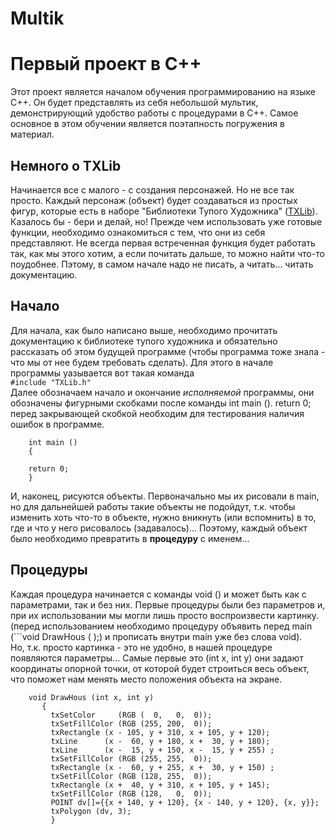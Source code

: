 # Multik
# Первый проект в С++

Этот проект является началом обучения программированию на языке С++. Он будет представлять из себя небольшой мультик,  демонстрирующий удобство работы с процедурами в С++. Самое основное в этом обучении является поэтапность погружения в материал.
## Немного о TXLib
Начинается все с малого - с создания персонажей.  Но не все так просто. Каждый персонаж (объект) будет создаваться из простых фигур, которые есть в наборе "Библиотеки Тупого Художника" ([TXLib](http://storage.ded32.net.ru/Lib/TX/TXUpdate/Doc/HTML.ru/index.htm)). Казалось бы - бери и делай, но! Прежде чем использовать уже готовые функции, необходимо ознакомиться с тем, что они из себя представляют. Не всегда первая встреченная функция будет работать так, как мы этого хотим, а если почитать дальше, то можно найти что-то поудобнее. Пэтому, в самом начале надо не писать, а читать... читать документацию.

## Начало
Для начала, как было написано выше, необходимо прочитать документацию к библиотеке тупого художника и обязательно рассказать об этом будущей программе (чтобы программа тоже знала - что мы от нее будем требовать сделать).
Для этого в начале программы уазывается вот такая команда  
```#include "TXLib.h"```  
Далее обозначаем  начало и окончание *исполняемой* программы, они обозначены фигурными скобками после команды int main (). return 0; перед закрывающей скобкой необходим для тестирования наличия ошибок в программе.
```
    int main ()
    {
    
    return 0;
    }
```  
И, наконец, рисуются объекты. Первоначально мы их рисовали в main, но для дальнейшей работы такие объекты не подойдут, т.к. чтобы изменить хоть что-то в объекте, нужно вникнуть (или вспомнить) в то, где и что у него рисовалось (задавалось)... Поэтому, каждый объект было необходимо превратить в **процедуру** с именем...  

## Процедуры
Каждая процедура начинается с команды void () и может быть как с параметрами, так и без них. Первые процедуры были без параметров и, при их использовании мы могли лишь просто воспроизвести картинку. (перед использованием необходимо процедуру объявить перед main (```void DrawHous ( );) и прописать внутри main уже без слова void).  
Но, т.к. просто картинка - это не удобно, в нашей процедуре появляются параметры... Самые первые это (int x, int y) они задают координаты опорной точки, от которой будет строиться весь объект, что поможет нам менять место положения объекта на экране.  
```
    void DrawHous (int x, int y)
       {
         txSetColor     (RGB (  0,   0,  0));
         txSetFillColor (RGB (255, 200,  0));
         txRectangle (x - 105, y + 310, x + 105, y + 120);
         txLine      (x -  60, y + 180, x +  30, y + 180);
         txLine      (x -  15, y + 150, x -  15, y + 255) ;
         txSetFillColor (RGB (255, 255,  0));
         txRectangle (x -  60, y + 255, x +  30, y + 150) ;
         txSetFillColor (RGB (128, 255,  0));
         txRectangle (x +  40, y + 310, x + 105, y + 145);
         txSetFillColor (RGB (128,   0,  0));
         POINT dv[]={{x + 140, y + 120}, {x - 140, y + 120}, {x, y}};
         txPolygon (dv, 3);
         }
```
     

